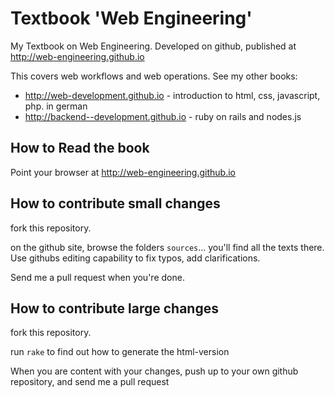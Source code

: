 # Textbook 'Web Engineering'

My Textbook on Web Engineering. Developed on github, published at
http://web-engineering.github.io

This covers web workflows and web operations.
See my other books:

* http://web-development.github.io - introduction to html, css, javascript, php. in german
* http://backend--development.github.io - ruby on rails and nodes.js


## How to Read the book

Point your browser at http://web-engineering.github.io


## How to contribute small changes

fork this repository.

on the github site, browse the folders `sources`... you'll find
all the texts there.  Use githubs editing capability to fix
typos, add clarifications.

Send me a pull request when you're done.

## How to contribute large changes

fork this repository.

run `rake` to find out how to generate the html-version

When you are content with your changes, push up to your own github repository,
and send me a pull request


